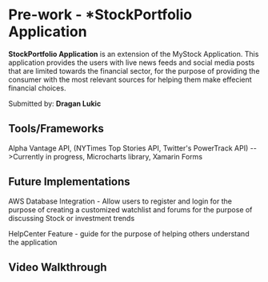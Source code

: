 # Pre-work - *StockPortfolio Application

**StockPortfolio Application** is an extension of the MyStock Application. This application provides the users with live news feeds and social media posts that are limited towards the financial sector, for the purpose of providing the consumer with the most relevant sources for helping them make effecient financial choices.

Submitted by: **Dragan Lukic**

## Tools/Frameworks 
Alpha Vantage API, (NYTimes Top Stories API, Twitter's PowerTrack API) -->Currently in progress, Microcharts library, Xamarin Forms

## Future Implementations
AWS Database Integration - Allow users to register and login for the purpose of creating a customized watchlist and forums for the purpose of discussing Stock or investment trends

HelpCenter Feature - guide for the purpose of helping others understand the application

## Video Walkthrough 

